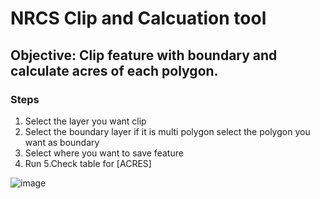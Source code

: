 # NRCS Clip and Calcuation tool

## Objective: Clip feature with boundary and calculate acres of each polygon.

### Steps

1. Select the layer you want clip
2. Select the boundary layer if it is multi polygon select the polygon you want as boundary
3. Select where you want to save feature
4. Run
5.Check table for [ACRES]

![image](https://github.com/user-attachments/assets/c13f6650-4e8c-4941-befc-74457bdeecf7)

